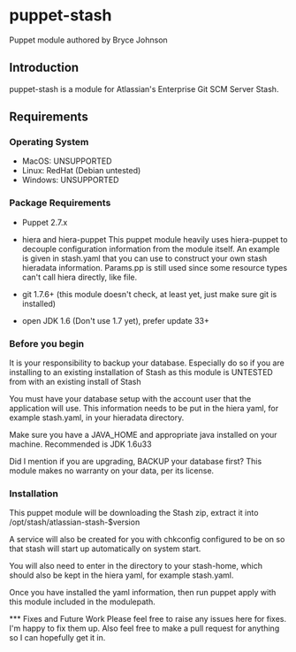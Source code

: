 # puppet-stash
Puppet module authored by Bryce Johnson

## Introduction

puppet-stash is a module for Atlassian's Enterprise Git SCM Server Stash.

## Requirements

### Operating System
* MacOS: UNSUPPORTED
* Linux:  RedHat (Debian untested)
* Windows:  UNSUPPORTED

### Package Requirements

* Puppet 2.7.x

* hiera and hiera-puppet
This puppet module heavily uses hiera-puppet to decouple configuration 
information from the module itself.  An example is given in stash.yaml
that you can use to construct your own stash hieradata information.  Params.pp
is still used since some resource types can't call hiera directly, like file.

* git 1.7.6+ (this module doesn't check, at least yet, just make sure git
is installed)

* open JDK 1.6 (Don't use 1.7 yet), prefer update 33+

### Before you begin
It is your responsibility to backup your database.  Especially do so
if you are installing to an existing installation of Stash as this module
is UNTESTED from with an existing install of Stash

You must have your database setup with the account user that the application
will use.  This information needs to be put in the hiera yaml, for example
stash.yaml, in your hieradata directory.

Make sure you have a JAVA_HOME and appropriate java installed on your machine.
Recommended is JDK 1.6u33

Did I mention if you are upgrading, BACKUP your database first? This module 
makes no warranty on your data, per its license.

### Installation

This puppet module will be downloading the Stash zip, extract it into
/opt/stash/atlassian-stash-$version

A service will also be created for you with chkconfig configured to be on
so that stash will start up automatically on system start.

You will also need to enter in the directory to your stash-home, which should
also be kept in the hiera yaml, for example stash.yaml.

Once you have installed the yaml information, then run puppet apply with 
this module included in the modulepath.

*** Fixes and Future Work
Please feel free to raise any issues here for fixes.  I'm happy to fix them
up.  Also feel free to make a pull request for anything so I can hopefully
get it in.

